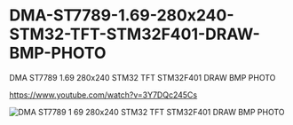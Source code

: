 # DMA-ST7789-1.69-280x240-STM32-TFT-STM32F401-DRAW-BMP-PHOTO
DMA ST7789 1.69 280x240 STM32 TFT STM32F401 DRAW BMP PHOTO

https://www.youtube.com/watch?v=3Y7DQc245Cs

![DMA ST7789 1 69 280x240 STM32 TFT STM32F401 DRAW BMP PHOTO](https://github.com/offpic/DMA-ST7789-1.69-280x240-STM32-TFT-STM32F401-DRAW-BMP-PHOTO/assets/31142397/457eda70-ebaa-4e98-8074-7b14a5745396)
